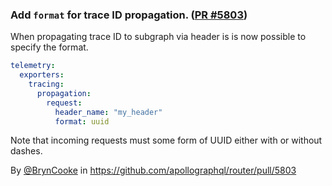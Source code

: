 ### Add `format` for trace ID propagation. ([PR #5803](https://github.com/apollographql/router/pull/5803))

When propagating trace ID to subgraph via header is is now possible to specify the format.

```yaml
telemetry:
  exporters:
    tracing: 
      propagation: 
        request: 
          header_name: "my_header"
          format: uuid
```

Note that incoming requests must some form of UUID either with or without dashes.

By [@BrynCooke](https://github.com/BrynCooke) in https://github.com/apollographql/router/pull/5803
